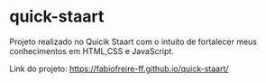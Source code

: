 # quick-staart
Projeto realizado no Quicik Staart com o intuito de fortalecer meus conhecimentos em HTML,CSS e JavaScript.

Link do projeto: https://fabiofreire-ff.github.io/quick-staart/
